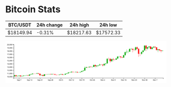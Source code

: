 # Bitcoin Stats

BTC/USDT|24h change|24h high|24h low|
|---|---|---|---|
|$18149.94|-0.31%|$18217.63|$17572.33|

<img src="./chart.svg">
